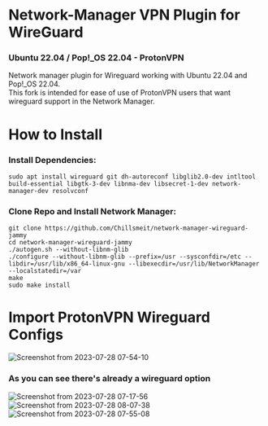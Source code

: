 # Network-Manager VPN Plugin for WireGuard 
### Ubuntu 22.04 / Pop!_OS 22.04 - ProtonVPN

Network manager plugin for Wireguard working with Ubuntu 22.04 and Pop!_OS 22.04.<br>
This fork is intended for ease of use of ProtonVPN users that want wireguard support in the Network Manager.

# How to Install

### Install Dependencies:
```
sudo apt install wireguard git dh-autoreconf libglib2.0-dev intltool build-essential libgtk-3-dev libnma-dev libsecret-1-dev network-manager-dev resolvconf
```
### Clone Repo and Install Network Manager:
```
git clone https://github.com/Chillsmeit/network-manager-wireguard-jammy
cd network-manager-wireguard-jammy
./autogen.sh --without-libnm-glib
./configure --without-libnm-glib --prefix=/usr --sysconfdir=/etc --libdir=/usr/lib/x86_64-linux-gnu --libexecdir=/usr/lib/NetworkManager --localstatedir=/var
make
sudo make install
```
# Import ProtonVPN Wireguard Configs

![Screenshot from 2023-07-28 07-54-10](https://github.com/Chillsmeit/network-manager-wireguard-jammy/assets/93094077/d6f04745-0892-445d-a954-84800de7916c)
### As you can see there's already a wireguard option
![Screenshot from 2023-07-28 07-17-56](https://github.com/Chillsmeit/network-manager-wireguard-jammy/assets/93094077/225d0d49-b7d8-4bbc-9fcb-9953ce285960)
![Screenshot from 2023-07-28 08-07-38](https://github.com/Chillsmeit/network-manager-wireguard-jammy/assets/93094077/cfe57020-d377-4b01-86ea-f2ce0ade48c4)
![Screenshot from 2023-07-28 07-55-08](https://github.com/Chillsmeit/network-manager-wireguard-jammy/assets/93094077/b4b46f34-e6b6-48db-96ce-84a151c85175)
